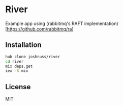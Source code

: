 # River

Example app using (rabbitmq's RAFT implementation)[https://github.com/rabbitmq/ra]

## Installation

```bash
hub clone joshnuss/river
cd river
mix deps.get
iex -S mix
```

## License

MIT
